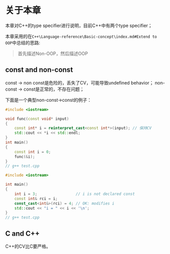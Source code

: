 # 关于本章

本章对C++的type specifier进行说明，目前C++中有两个type specifier；

本章采用的在`C++\Language-reference\Basic-concept\index.md#Extend to OOP`中总结的思路:

> 首先描述Non-OOP，然后描述OOP

## const and non-const

const -> non const是危险的，丢失了CV，可能导致undefined behavior；
non-const -> const是正常的，不存在问题；

下面是一个典型non-const->const的例子：

```C++
#include <iostream>

void func(const void* input)
{
	const int* i = reinterpret_cast<const int*>(input); // 保持CV
	std::cout << *i << std::endl;
}
int main()
{
	const int i = 0;
	func(&i);
}
// g++ test.cpp
```



```c++
#include <iostream>

int main()
{
	int i = 3;                 // i is not declared const
	const int& rci = i;
	const_cast<int&>(rci) = 4; // OK: modifies i
	std::cout << "i = " << i << '\n';
}
// g++ test.cpp
```



## C and C++

C++的CV比C要严格。